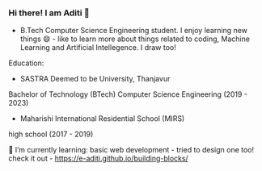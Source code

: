 ### Hi there! I am Aditi 👋
- B.Tech Computer Science Engineering student. I enjoy learning new things 😄 - like to learn more about things related to coding, Machine Learning and Artificial Intellegence. I draw too! 


Education:
- SASTRA Deemed to be University, Thanjavur

Bachelor of Technology (BTech) Computer Science Engineering (2019 - 2023)
- Maharishi International Residential School (MIRS)

high school (2017 - 2019)



🌱 I’m currently learning: basic web development - tried to design one too! check it out - https://e-aditi.github.io/building-blocks/




<!--
**e-aditi/E-Aditi** is a ✨ _special_ ✨ repository because its `README.md` (this file) appears on your GitHub profile.

Here are some ideas to get you started:

- 🔭 I’m currently working on ...
- 🌱 I’m currently learning ...
- 👯 I’m looking to collaborate on ...
- 🤔 I’m looking for help with ...
- 💬 Ask me about ...
- 📫 How to reach me: ...
- 😄 Pronouns: ...
- ⚡ Fun fact: ...
-->
